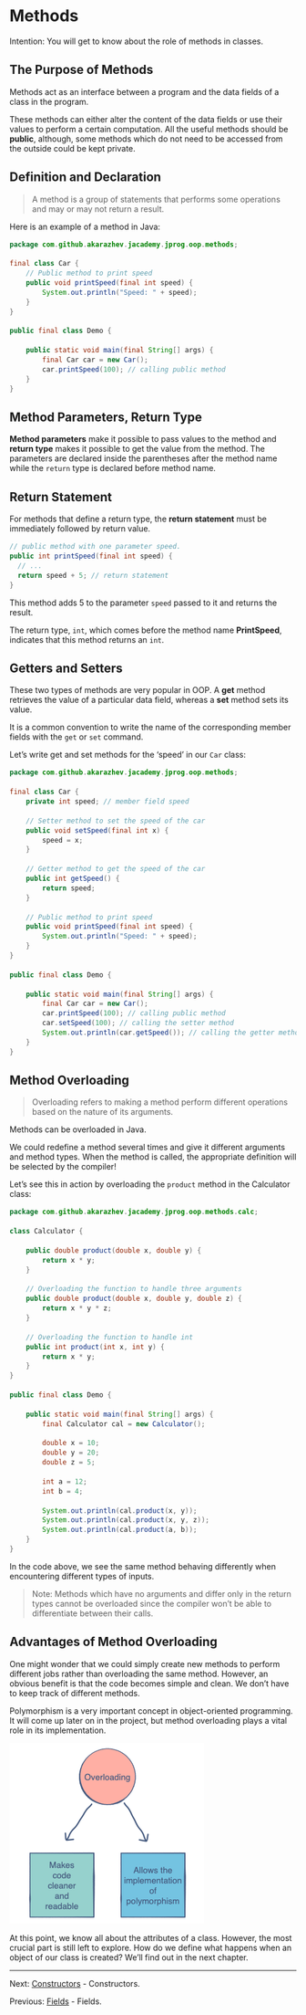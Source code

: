 # Methods

Intention: You will get to know about the role of methods in classes.

## The Purpose of Methods

Methods act as an interface between a program and the data fields of a class in the program.

These methods can either alter the content of the data fields or use their values to perform a certain computation. 
All the useful methods should be <b>public</b>, although, some methods which do not need to be accessed from the outside 
could be kept private.

## Definition and Declaration

> A method is a group of statements that performs some operations and may or may not return a result.

Here is an example of a method in Java:

```java
package com.github.akarazhev.jacademy.jprog.oop.methods;

final class Car {
    // Public method to print speed
    public void printSpeed(final int speed) {
        System.out.println("Speed: " + speed);
    }
}

public final class Demo {

    public static void main(final String[] args) {
        final Car car = new Car();
        car.printSpeed(100); // calling public method
    }
}
```

## Method Parameters, Return Type

<b>Method parameters</b> make it possible to pass values to the method and <b>return type</b> makes it possible 
to get the value from the method. The parameters are declared inside the parentheses after the method name while 
the `return` type is declared before method name.

## Return Statement

For methods that define a return type, the <b>return statement</b> must be immediately followed by return value.

```java
// public method with one parameter speed.
public int printSpeed(final int speed) {
  // ...
  return speed + 5; // return statement
}
```

This method adds 5 to the parameter `speed` passed to it and returns the result.

The return type, `int`, which comes before the method name <b>PrintSpeed</b>, indicates that this method returns an `int`.

## Getters and Setters

These two types of methods are very popular in OOP. A <b>get</b> method retrieves the value of a particular data field, 
whereas a <b>set</b> method sets its value.

It is a common convention to write the name of the corresponding member fields with the `get` or `set` command.

Let’s write get and set methods for the ‘speed’ in our `Car` class:

```java
package com.github.akarazhev.jacademy.jprog.oop.methods;

final class Car {
    private int speed; // member field speed

    // Setter method to set the speed of the car
    public void setSpeed(final int x) {
        speed = x;
    }

    // Getter method to get the speed of the car
    public int getSpeed() {
        return speed;
    }

    // Public method to print speed
    public void printSpeed(final int speed) {
        System.out.println("Speed: " + speed);
    }
}

public final class Demo {

    public static void main(final String[] args) {
        final Car car = new Car();
        car.printSpeed(100); // calling public method
        car.setSpeed(100); // calling the setter method
        System.out.println(car.getSpeed()); // calling the getter method
    }
}
```

## Method Overloading

> Overloading refers to making a method perform different operations based on the nature of its arguments.

Methods can be overloaded in Java.

We could redefine a method several times and give it different arguments and method types. When the method is called, 
the appropriate definition will be selected by the compiler!

Let’s see this in action by overloading the `product` method in the Calculator class:

```java
package com.github.akarazhev.jacademy.jprog.oop.methods.calc;

class Calculator {

    public double product(double x, double y) {
        return x * y;
    }

    // Overloading the function to handle three arguments
    public double product(double x, double y, double z) {
        return x * y * z;
    }

    // Overloading the function to handle int
    public int product(int x, int y) {
        return x * y;
    }
}

public final class Demo {

    public static void main(final String[] args) {
        final Calculator cal = new Calculator();

        double x = 10;
        double y = 20;
        double z = 5;

        int a = 12;
        int b = 4;

        System.out.println(cal.product(x, y));
        System.out.println(cal.product(x, y, z));
        System.out.println(cal.product(a, b));
    }
}
```

In the code above, we see the same method behaving differently when encountering different types of inputs.

> Note: Methods which have no arguments and differ only in the return types cannot be overloaded since the compiler 
> won’t be able to differentiate between their calls.

## Advantages of Method Overloading

One might wonder that we could simply create new methods to perform different jobs rather than overloading the same 
method. However, an obvious benefit is that the code becomes simple and clean. We don’t have to keep track of different 
methods.

Polymorphism is a very important concept in object-oriented programming. It will come up later on in the project, 
but method overloading plays a vital role in its implementation.

![alt text](../../etc/oop/mtd-1.png "Overloading")

At this point, we know all about the attributes of a class. However, the most crucial part is still left to explore. 
How do we define what happens when an object of our class is created? We’ll find out in the next chapter.

<hr>

Next: [Constructors](constructors.md "Constructors") - Constructors.

Previous: [Fields](fields.md "Fields") - Fields.